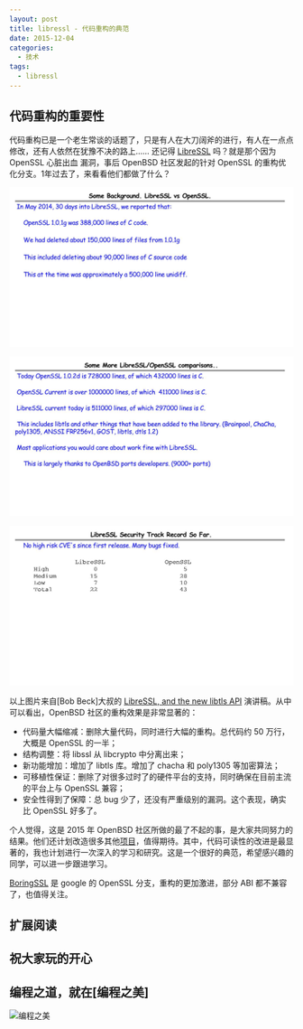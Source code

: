```yaml
---
layout: post
title: libressl - 代码重构的典范
date: 2015-12-04
categories:
  - 技术
tags:
  - libressl
---
```

## 代码重构的重要性

代码重构已是一个老生常谈的话题了，只是有人在大刀阔斧的进行，有人在一点点修改，还有人依然在犹豫不决的路上…… 还记得 [LibreSSL](http://www.libressl.org/) 吗？就是那个因为 OpenSSL 心脏出血 漏洞，事后 OpenBSD 社区发起的针对 OpenSSL 的重构优化分支。1年过去了，来看看他们都做了什么？


![libressl](/img/article/12/libressl/mgp00003.jpg)

![libressl](/img/article/12/libressl/mgp00004.jpg)

![libressl](/img/article/12/libressl/mgp00005.jpg)


以上图片来自[Bob Beck]大叔的 [LibreSSL, and the new libtls API](http://www.openbsd.org/papers/libtls-fsec-2015/mgp00001.html) 演讲稿。从中可以看出，OpenBSD 社区的重构效果是非常显著的：

* 代码量大幅缩减：删除大量代码，同时进行大幅的重构。总代码约 50 万行，大概是 OpenSSL 的一半；
* 结构调整：将 libssl 从 libcrypto 中分离出来；
* 新功能增加：增加了 libtls 库。增加了 chacha 和 poly1305 等加密算法；
* 可移植性保证：删除了对很多过时了的硬件平台的支持，同时确保在目前主流的平台上与 OpenSSL 兼容；
* 安全性得到了保障：总 bug 少了，还没有严重级别的漏洞。这个表现，确实比 OpenSSL 好多了。


个人觉得，这是 2015 年 OpenBSD 社区所做的最了不起的事，是大家共同努力的结果。他们还计划改造很多其他[项目](http://www.libressl.org/patches.html)，值得期待。其中，代码可读性的改进是最显著的，我也计划进行一次深入的学习和研究。这是一个很好的典范，希望感兴趣的同学，可以进一步跟进学习。

[BoringSSL](https://boringssl.googlesource.com/boringssl) 是 google 的 OpenSSL 分支，重构的更加激进，部分 ABI 都不兼容了，也值得关注。


## 扩展阅读


## 祝大家玩的开心

## 编程之道，就在[编程之美]

![编程之美](/img/weixin_qr.jpg)

